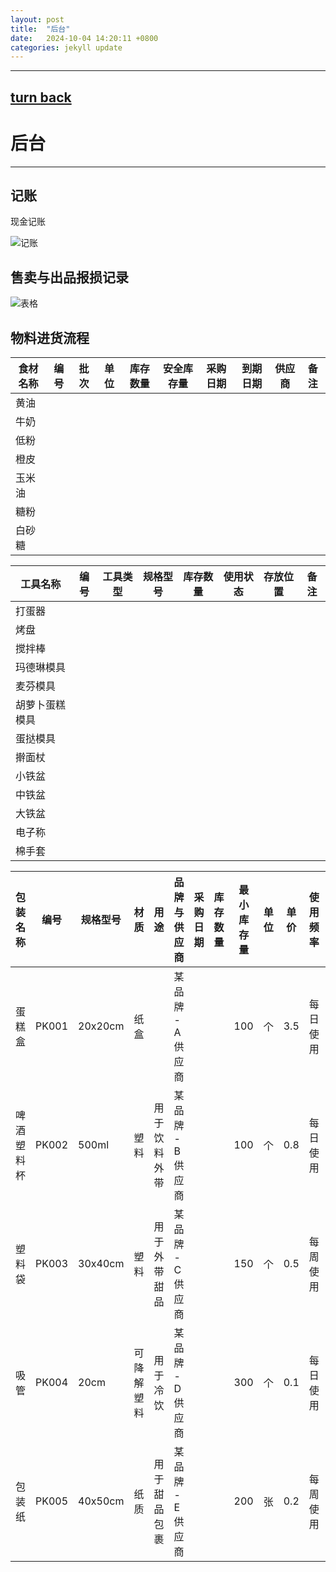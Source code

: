 ```yaml
---
layout: post
title:  "后台"
date:   2024-10-04 14:20:11 +0800
categories: jekyll update
---
```

---
[turn back](https://ccc-hu.github.io/sy-sc/)
---
# 后台

---
## 记账

现金记账

![记账](https://github.com/images/记账.png)

## 售卖与出品报损记录

![表格](https://github.com/images/表1.png)

 ## 物料进货流程

| 食材名称 | 编号 | 批次 | 单位 | 库存数量 | 安全库存量 | 采购日期 | 到期日期 | 供应商 | 备注 |
| -------- | ---- | ---- | ---- | -------- | ---------- | -------- | -------- | ------ | ---- |
| 黄油     |      |      |      |          |            |          |          |        |      |
| 牛奶     |      |      |      |          |            |          |          |        |      |
| 低粉     |      |      |      |          |            |          |          |        |      |
| 橙皮     |      |      |      |          |            |          |          |        |      |
| 玉米油   |      |      |      |          |            |          |          |        |      |
| 糖粉     |      |      |      |          |            |          |          |        |      |
| 白砂糖   |      |      |      |          |            |          |          |        |      |



| 工具名称       | 编号 | 工具类型 | 规格型号 | 库存数量 | 使用状态 | 存放位置 | 备注 |
| -------------- | ---- | -------- | -------- | -------- | -------- | -------- | ---- |
| 打蛋器         |      |          |          |          |          |          |      |
| 烤盘           |      |          |          |          |          |          |      |
| 搅拌棒         |      |          |          |          |          |          |      |
| 玛德琳模具     |      |          |          |          |          |          |      |
| 麦芬模具       |      |          |          |          |          |          |      |
| 胡萝卜蛋糕模具 |      |          |          |          |          |          |      |
| 蛋挞模具       |      |          |          |          |          |          |      |
| 擀面杖         |      |          |          |          |          |          |      |
| 小铁盆         |      |          |          |          |          |          |      |
| 中铁盆         |      |          |          |          |          |          |      |
| 大铁盆         |      |          |          |          |          |          |      |
| 电子称         |      |          |          |          |          |          |      |
| 棉手套         |      |          |          |          |          |          |      |

| 包装名称   | 编号  | 规格型号 | 材质       | 用途         | 品牌与供应商     | 采购日期 | 库存数量 | 最小库存量 | 单位 | 单价 | 使用频率 | 存放位置 | 备注                   |
| ---------- | ----- | -------- | ---------- | ------------ | ---------------- | -------- | -------- | ---------- | ---- | ---- | -------- | -------- | ---------------------- |
| 蛋糕盒     | PK001 | 20x20cm  | 纸盒       |              | 某品牌 - A供应商 |          |          | 100        | 个   | 3.5  | 每日使用 |          | 保持干燥，防止受潮     |
| 啤酒塑料杯 | PK002 | 500ml    | 塑料       | 用于饮料外带 | 某品牌 - B供应商 |          |          | 100        | 个   | 0.8  | 每日使用 |          | 适用于冷热饮           |
| 塑料袋     | PK003 | 30x40cm  | 塑料       | 用于外带甜品 | 某品牌 - C供应商 |          |          | 150        | 个   | 0.5  | 每周使用 |          | 可回收材料，避免暴晒   |
| 吸管       | PK004 | 20cm     | 可降解塑料 | 用于冷饮     | 某品牌 - D供应商 |          |          | 300        | 个   | 0.1  | 每日使用 |          | 环保吸管，不能高温消毒 |
| 包装纸     | PK005 | 40x50cm  | 纸质       | 用于甜品包裹 | 某品牌 - E供应商 |          |          | 200        | 张   | 0.2  | 每周使用 |          |                        |

